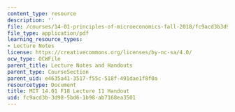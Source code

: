 ```yaml
---
content_type: resource
description: ''
file: /courses/14-01-principles-of-microeconomics-fall-2018/fc9acd3b3d985bd61b98ab7168ea3501_MIT14_01F18_handout11.pdf
file_type: application/pdf
learning_resource_types:
- Lecture Notes
license: https://creativecommons.org/licenses/by-nc-sa/4.0/
ocw_type: OCWFile
parent_title: Lecture Notes and Handouts
parent_type: CourseSection
parent_uid: e4635a41-3517-f55c-518f-491dae1f8f0a
resourcetype: Document
title: MIT 14.01 F18 Lecture 11 Handout
uid: fc9acd3b-3d98-5bd6-1b98-ab7168ea3501
---
```

